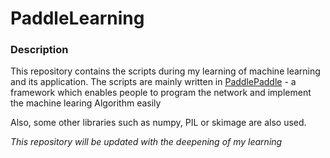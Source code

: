 # PaddleLearning

### Description

This repository contains the scripts during my learning of machine learning and its application.
The scripts are mainly written in [PaddlePaddle](https://github.com/PaddlePaddle/Paddle) - a framework which enables people to program the network and implement the machine learing Algorithm easily

Also, some other libraries such as numpy, PIL or skimage are also used.

*This repository will be updated with the deepening of my learning*
